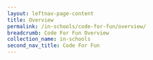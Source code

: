 ```yaml
---
layout: leftnav-page-content
title: Overview
permalink: /in-schools/code-for-fun/overview/
breadcrumb: Code For Fun Overview
collection_name: in-schools
second_nav_title: Code For Fun
---
```

